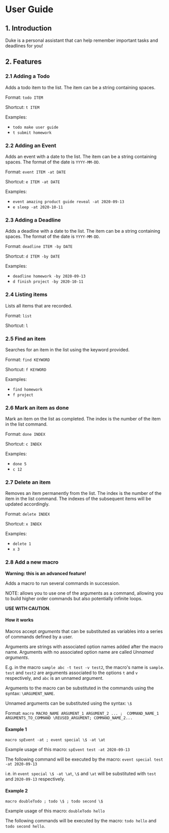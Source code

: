 # User Guide

## 1. Introduction
Duke is a personal assistant that can help remember important tasks
and deadlines for you!

## 2. Features 

### 2.1 Adding a Todo
Adds a todo item to the list.
The item can be a string containing spaces.

Format: `todo ITEM`

Shortcut: `t ITEM`

Examples:
 - `todo make user guide`
 - `t submit homework`

### 2.2 Adding an Event
Adds an event with a date to the list.
The item can be a string containing spaces.
The format of the date is `YYYY-MM-DD`.

Format: `event ITEM -at DATE`

Shortcut: `e ITEM -at DATE`

Examples:
 - `event amazing product guide reveal -at 2020-09-13`
 - `e sleep -at 2020-10-11`

### 2.3 Adding a Deadline
Adds a deadline with a date to the list.
The item can be a string containing spaces.
The format of the date is `YYYY-MM-DD`.

Format: `deadline ITEM -by DATE`

Shortcut: `d ITEM -by DATE`

Examples:
 - `deadline homework -by 2020-09-13`
 - `d finish project -by 2020-10-11`

### 2.4 Listing items
Lists all items that are recorded.

Format: `list`

Shortcut: `l`

### 2.5 Find an item
Searches for an item in the list using the keyword provided.

Format: `find KEYWORD`

Shortcut: `f KEYWORD`

Examples:
 - `find homework`
 - `f project`

### 2.6 Mark an item as done
Mark an item on the list as completed.
The index is the number of the item in the list command.

Format: `done INDEX`

Shortcut: `c INDEX`

Examples:
 - `done 5`
 - `c 12`

### 2.7 Delete an item
Removes an item permanently from the list.
The index is the number of the item in the list command.
The indexes of the subsequent items will be updated accordingly.

Format: `delete INDEX`

Shortcut: `x INDEX`

Examples:
 - `delete 1`
 - `x 3`

### 2.8 Add a new macro
**Warning: this is an advanced feature!**

Adds a macro to run several commands in succession.

NOTE: allows you to use one of the arguments as a command, allowing
you to build higher order commands but also potentially infinite loops.

**USE WITH CAUTION**.

#### How it works

Macros accept *arguments* that can be substituted as variables into a series
of commands defined by a user.

Arguments are strings with associated option names added after the macro
name.
Arguments with no associated option name are called *Unnamed arguments*.

E.g. in the macro `sample abc -t test -v test2`, the macro's name is
 `sample`. `test` and `test2` are
arguments associated to the options `t` and `v` respectively, and
`abc` is an unnamed argument.

Arguments to the macro can be substituted in the commands using the syntax:
`\ARGUMENT_NAME`.

Unnamed arguments can be substituted using the syntax: `\$`

Format: `macro MACRO_NAME ARGUMENT_1 ARGUMENT_2 ... ; 
COMMAND_NAME_1 ARGUMENTS_TO_COMMAND \REUSED_ARGUMENT; COMMAND_NAME_2...`

#### Example 1
`macro spEvent -at ; event special \$ -at \at`
 
 Example usage of this macro: `spEvent test -at 2020-09-13`
 
 The following command will be executed by the macro: `event special test -at 2020-09-13`
 
 i.e. in `event special \$ -at \at`, `\$` and `\at` will be substituted with
  `test` and `2020-09-13` respectively.

#### Example 2
`macro doubleTodo ; todo \$ ; todo second \$`
 
 Example usage of this macro: `doubleTodo hello`
 
 The following commands will be executed by the macro: `todo hello` and `todo second hello`. 